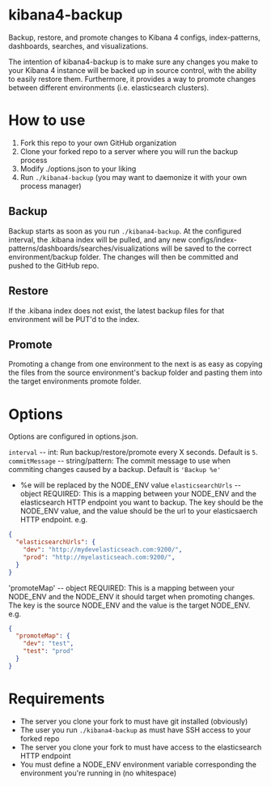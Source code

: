 kibana4-backup
==============

Backup, restore, and promote changes to Kibana 4 configs, index-patterns, dashboards, searches, and visualizations.

The intention of kibana4-backup is to make sure any changes you make to your Kibana 4 instance will be backed up in source control, with the ability to easily restore them.  Furthermore, it provides a way to promote changes between different environments (i.e. elasticsearch clusters).

# How to use

1. Fork this repo to your own GitHub organization
2. Clone your forked repo to a server where you will run the backup process
3. Modify ./options.json to your liking
4. Run `./kibana4-backup` (you may want to daemonize it with your own process manager)

## Backup

Backup starts as soon as you run `./kibana4-backup`.  At the configured interval, the .kibana index will be pulled, and any new configs/index-patterns/dashboards/searches/visualizations will be saved to the correct environment/backup folder.  The changes will then be committed and pushed to the GitHub repo.

## Restore

If the .kibana index does not exist, the latest backup files for that environment will be PUT'd to the index.

## Promote

Promoting a change from one environment to the next is as easy as copying the files from the source environment's backup folder and pasting them into the target environments promote folder.

# Options

Options are configured in options.json.

`interval` -- int: Run backup/restore/promote every X seconds.  Default is `5`.
`commitMessage` -- string/pattern: The commit message to use when commiting changes caused by a backup. Default is `'Backup %e'`
* %e will be replaced by the NODE_ENV value
`elasticsearchUrls` -- object REQUIRED: This is a mapping between your NODE_ENV and the elasticsearch HTTP endpoint you want to backup.  The key should be the NODE_ENV value, and the value should be the url to your elasticsaerch HTTP endpoint.  e.g.
```json
{
  "elasticsearchUrls": {
    "dev": "http://mydevelasticseach.com:9200/",
    "prod": "http://myelasticseach.com:9200/",
  }
}
```
'promoteMap' -- object REQUIRED: This is a mapping between your NODE_ENV and the NODE_ENV it should target when promoting changes.  The key is the source NODE_ENV and the value is the target NODE_ENV. e.g.
```json
{
  "promoteMap": {
    "dev": "test",
    "test": "prod"
  }
}
```
# Requirements

* The server you clone your fork to must have git installed (obviously)
* The user you run `./kibana4-backup` as must have SSH access to your forked repo
* The server you clone your fork to must have access to the elasticsearch HTTP endpoint
* You must define a NODE_ENV environment variable corresponding the environment you're running in (no whitespace)
